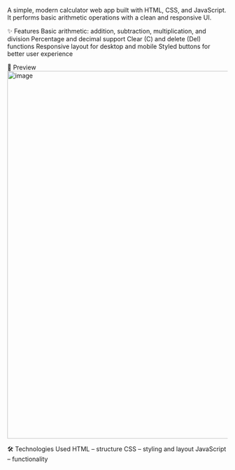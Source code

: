 
A simple, modern calculator web app built with HTML, CSS, and JavaScript.
It performs basic arithmetic operations with a clean and responsive UI.

✨ Features
Basic arithmetic: addition, subtraction, multiplication, and division
Percentage and decimal support
Clear (C) and delete (Del) functions
Responsive layout for desktop and mobile
Styled buttons for better user experience

📸 Preview
<img width="654" height="841" alt="image" src="https://github.com/user-attachments/assets/2818db28-4304-4689-8033-02b03fdee92e" />


🛠 Technologies Used
HTML – structure
CSS – styling and layout
JavaScript – functionality
